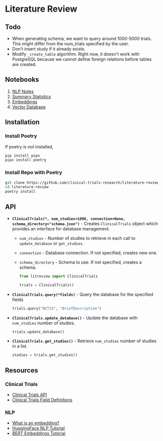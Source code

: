 # Literature Review

## Todo

- When generating schema, we want to query around 1000-5000 trials. This might differ from the num_trials specified by the user.
- Don't insert study if it already exists.
- Modify `_create_table` algorithm. Right now, it doesn't work with PostgreSQL because we cannot define foreign relations before tables are created.

## Notebooks

1. [NLP Notes](./notebooks/00-nlp-notes.ipynb)
2. [Summary Statistics](./notebooks/01-summary-stats.ipynb)
3. [Embeddings](./notebooks/02-embeddings.ipynb)
4. [Vector Database](./notebooks/03-vector-database.ipynb)

## Installation

### Install Poetry

If poetry is not installed,

```bash
pip install pipx
pipx install poetry
```

### Install Repo with Poetry

```bash
git clone https://github.com/clinical-trials-research/literature-review.git
cd literature-review
poetry install
```

## API

- **`ClinicalTrials(*, num_studies=1000, connection=None, schema_directory="schema.json")`** - Creates `ClinicalTrials` object which provides an interface for database management.
  - `num_studies` - Number of studies to retrieve in each call to `update_database` or `get_studies`.
  - `connection` - Database connection. If not specified, creates new one.
  - `schema_directory` - Schema to use. If not specified, creates a schema.

    ```python
    from litreview import ClinicalTrials

    trials = ClinicalTrials()
    ```

- **`ClinicalTrials.query(*fields)`** - Query the database for the specified fields

    ```python
    trials.query("NCTId", "BriefDescription")
    ```

- **`ClinicalTrials.update_database()`** - Update the database with `num_studies` number of studies.

    ```python
    trials.update_database()
    ```

- **`ClinicalTrials.get_studies()`** - Retrieve `num_studies` number of studies in a list.

    ```python
    studies = trials.get_studies()
    ```

## Resources

### Clinical Trials

- [Clinical Trials API](https://clinicaltrials.gov/data-api/api)
- [Clinical Trials Field Definitions](https://clinicaltrials.gov/data-api/about-api/study-data-structure)

### NLP

- [What is an embedding?](https://stackoverflow.blog/2023/11/09/an-intuitive-introduction-to-text-embeddings/)
- [HuggingFace NLP Tutorial](https://huggingface.co/learn/nlp-course/chapter1/1)
- [BERT Embeddings Tutorial](https://mccormickml.com/2019/05/14/BERT-word-embeddings-tutorial/#3-extracting-embeddings)
